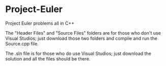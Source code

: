 # Project-Euler
Project Euler problems all in C++

The "Header Files" and "Source Files" folders are for those who don't use Visual Studios; just download those two folders and compile and run the Source.cpp file.

The .sln file is for those who do use Visual Studios; just download the solution and all the files should be there.
